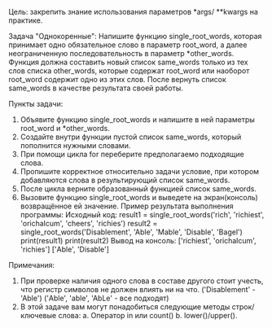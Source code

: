 Цель: закрепить знание использования параметров *args/ **kwargs на практике.

Задача "Однокоренные":
Напишите функцию single_root_words, которая принимает одно обязательное слово в параметр root_word, а далее неограниченную последовательность в параметр *other_words.
Функция должна составить новый список same_words только из тех слов списка other_words, которые содержат root_word или наоборот root_word содержит одно из этих слов. После вернуть список same_words в качестве результата своей работы.

Пункты задачи:
1. Объявите функцию single_root_words и напишите в ней параметры root_word и *other_words.
2. Создайте внутри функции пустой список same_words, который пополнится нужными словами.
3. При помощи цикла for переберите предполагаемо подходящие слова.
4. Пропишите корректное относительно задачи условие, при котором добавляются слова в результирующий список same_words.
5. После цикла верните образованный функцией список same_words.
6. Вызовите функцию single_root_words и выведете на экран(консоль) возвращённое ей значение.
Пример результата выполнения программы:
Исходный код:
result1 = single_root_words('rich', 'richiest', 'orichalcum', 'cheers', 'richies')
result2 = single_root_words('Disablement', 'Able', 'Mable', 'Disable', 'Bagel')
print(result1)
print(result2)
Вывод на консоль:
['richiest', 'orichalcum', 'richies']
['Able', 'Disable']

Примечания:
1. При проверке наличия одного слова в составе другого стоит учесть, что регистр символов не должен влиять ни на что. ('Disablement' - 'Able') ('Able', 'able', 'AbLe' - все подходят)
2. В этой задаче вам могут понадобиться следующие методы строк/ключевые слова:
  а. Оператор in или count()
  b. lower()/upper().

